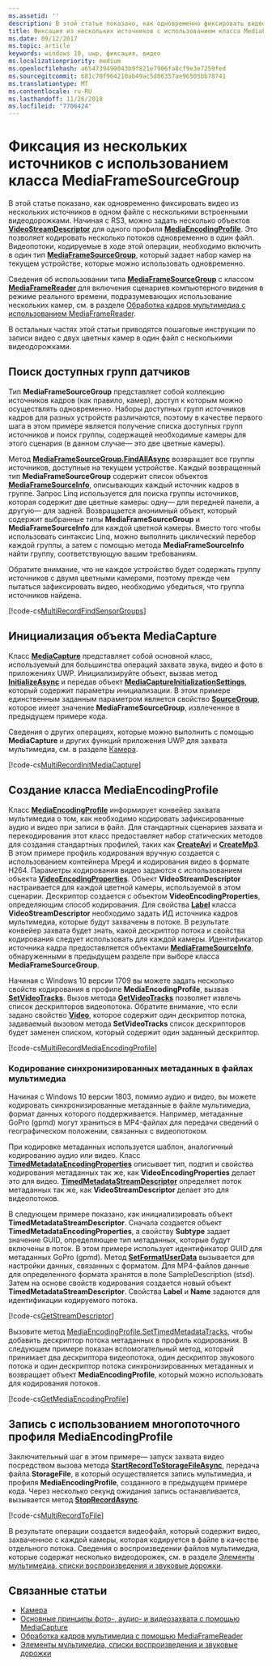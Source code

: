 ```yaml
---
ms.assetid: ''
description: В этой статье показано, как одновременно фиксировать видео из нескольких источников в одном файле с несколькими встроенными видеодорожками.
title: Фиксация из нескольких источников с использованием класса MediaFrameSourceGroup
ms.date: 09/12/2017
ms.topic: article
keywords: windows 10, uwp, фиксация, видео
ms.localizationpriority: medium
ms.openlocfilehash: a654739490043b9f821e7906fa8cf9e3e7259fed
ms.sourcegitcommit: 681c70f964210ab49ac5d06357ae96505bb78741
ms.translationtype: MT
ms.contentlocale: ru-RU
ms.lasthandoff: 11/26/2018
ms.locfileid: "7706424"
---
```

# <a name="capture-from-multiple-sources-using-mediaframesourcegroup"></a>Фиксация из нескольких источников с использованием класса MediaFrameSourceGroup

В этой статье показано, как одновременно фиксировать видео из нескольких источников в одном файле с несколькими встроенными видеодорожками. Начиная с RS3, можно задать несколько объектов **[VideoStreamDescriptor](https://docs.microsoft.com/uwp/api/windows.media.core.videostreamdescriptor)** для одного профиля **[MediaEncodingProfile](https://docs.microsoft.com/uwp/api/windows.media.mediaproperties.mediaencodingprofile)**. Это позволяет кодировать несколько потоков одновременно в один файл. Видеопотоки, кодируемые в ходе этой операции, необходимо включить в один тип **[MediaFrameSourceGroup](https://docs.microsoft.com/uwp/api/windows.media.capture.frames.mediaframesourcegroup)**, который задает набор камер на текущем устройстве, которые можно использовать одновременно. 

Сведения об использовании типа **[MediaFrameSourceGroup](https://docs.microsoft.com/uwp/api/windows.media.capture.frames.mediaframesourcegroup)** с классом **[MediaFrameReader](https://docs.microsoft.com/uwp/api/windows.media.capture.frames.mediaframereader)** для включения сценариев компьютерного видения в режиме реального времени, подразумевающих использование нескольких камер, см. в разделе [Обработка кадров мультимедиа с использованием MediaFrameReader](process-media-frames-with-mediaframereader.md).

В остальных частях этой статьи приводятся пошаговые инструкции по записи видео с двух цветных камер в один файл с несколькими видеодорожками.

## <a name="find-available-sensor-groups"></a>Поиск доступных групп датчиков
Тип **MediaFrameSourceGroup** представляет собой коллекцию источников кадров (как правило, камер), доступ к которым можно осуществлять одновременно. Наборы доступных групп источников кадров для разных устройств различаются, поэтому в качестве первого шага в этом примере является получение списка доступных групп источников и поиск группы, содержащей необходимые камеры для этого сценария (в данном случае— это две цветные камеры).

Метод **[MediaFrameSourceGroup.FindAllAsync](https://docs.microsoft.com/uwp/api/windows.media.capture.frames.mediaframesourcegroup.FindAllAsync)** возвращает все группы источников, доступные на текущем устройстве. Каждый возвращенный тип **MediaFrameSourceGroup** содержит список объектов **[MediaFrameSourceInfo](https://docs.microsoft.com/uwp/api/windows.media.capture.frames.mediaframesourceinfo)**, описывающих каждый источник кадров в группе. Запрос Linq используется для поиска группы источников, которая содержит две цветные камеры: одну— для передней панели, а другую— для задней. Возвращается анонимный объект, который содержит выбранные типы **MediaFrameSourceGroup** и **MediaFrameSourceInfo** для каждой цветной камеры. Вместо того чтобы использовать синтаксис Linq, можно выполнить циклический перебор каждой группы, а затем с помощью метода **MediaFrameSourceInfo** найти группу, соответствующую вашим требованиям.

Обратите внимание, что не каждое устройство будет содержать группу источников с двумя цветными камерами, поэтому прежде чем пытаться зафиксировать видео, необходимо убедиться, что группа источников найдена.

[!code-cs[MultiRecordFindSensorGroups](./code/SimpleCameraPreview_Win10/cs/MainPage.MultiRecord.xaml.cs#SnippetMultiRecordFindSensorGroups)]

## <a name="initialize-the-mediacapture-object"></a>Инициализация объекта MediaCapture
Класс **[MediaCapture](https://docs.microsoft.com/uwp/api/windows.media.capture.mediacapture)** представляет собой основной класс, используемый для большинства операций захвата звука, видео и фото в приложениях UWP. Инициализируйте объект, вызвав метод **[InitializeAsync](https://docs.microsoft.com/uwp/api/windows.media.capture.mediacapture.InitializeAsync)** и передав объект **[MediaCaptureInitializationSettings](https://docs.microsoft.com/uwp/api/windows.media.capture.mediacaptureinitializationsettings)**, который содержит параметры инициализации. В этом примере единственным заданным параметром является свойство **[SourceGroup](https://docs.microsoft.com/uwp/api/windows.media.capture.mediacaptureinitializationsettings.SourceGroup)**, которое имеет значение **MediaFrameSourceGroup**, извлеченное в предыдущем примере кода.

Сведения о других операциях, которые можно выполнить с помощью **MediaCapture** и других функций приложения UWP для захвата мультимедиа, см. в разделе [Камера](camera.md).

[!code-cs[MultiRecordInitMediaCapture](./code/SimpleCameraPreview_Win10/cs/MainPage.MultiRecord.xaml.cs#SnippetMultiRecordInitMediaCapture)]

## <a name="create-a-mediaencodingprofile"></a>Создание класса MediaEncodingProfile
Класс **[MediaEncodingProfile](https://docs.microsoft.com/uwp/api/windows.media.mediaproperties.mediaencodingprofile)** информирует конвейер захвата мультимедиа о том, как необходимо кодировать зафиксированные аудио и видео при записи в файл. Для стандартных сценариев захвата и перекодирования этот класс предоставляет набор статических методов для создания стандартных профилей, таких как **[CreateAvi](https://docs.microsoft.com/uwp/api/windows.media.mediaproperties.mediaencodingprofile.createavi)** и **[CreateMp3](https://docs.microsoft.com/uwp/api/windows.media.mediaproperties.mediaencodingprofile.createmp3)**. В этом примере профиль кодирования вручную создается с использованием контейнера Mpeg4 и кодирования видео в формате H264. Параметры кодирования видео задаются с использованием объекта **[VideoEncodingProperties](https://docs.microsoft.com/uwp/api/windows.media.mediaproperties.videoencodingproperties)**. Объект **VideoStreamDescriptor** настраивается для каждой цветной камеры, используемой в этом сценарии. Дескриптор создается с объектом **VideoEncodingProperties**, определяющим способ кодирования. Для свойства **[Label](https://docs.microsoft.com/uwp/api/windows.media.core.videostreamdescriptor.Label)** класса **VideoStreamDescriptor** необходимо задать ИД источника кадров мультимедиа, которые будут захвачены в потоке. В результате конвейер захвата будет знать, какой дескриптор потока и свойства кодирования следует использовать для каждой камеры. Идентификатор источника кадра предоставляется объектами **[MediaFrameSourceInfo](https://docs.microsoft.com/uwp/api/windows.media.capture.frames.mediaframesourceinfo)**, обнаруженными в предыдущем разделе при выборе класса **MediaFrameSourceGroup**.


Начиная с Windows 10 версии 1709 вы можете задать несколько свойств кодирования в профиле **MediaEncodingProfile**, вызвав **[SetVideoTracks](https://docs.microsoft.com/uwp/api/windows.media.mediaproperties.mediaencodingprofile.setvideotracks)**. Вызов метода **[GetVideoTracks](https://docs.microsoft.com/uwp/api/windows.media.mediaproperties.mediaencodingprofile.GetVideoTracks)** позволяет извлечь список дескрипторов видеопотока. Обратите внимание, что если задано свойство **[Video](https://docs.microsoft.com/uwp/api/windows.media.mediaproperties.mediaencodingprofile.Video)**, которое содержит один дескриптор потока, задаваемый вызовом метода **SetVideoTracks** список дескрипторов будет заменен списком, который содержит один заданный дескриптор.


[!code-cs[MultiRecordMediaEncodingProfile](./code/SimpleCameraPreview_Win10/cs/MainPage.MultiRecord.xaml.cs#SnippetMultiRecordMediaEncodingProfile)]

### <a name="encode-timed-metadata-in-media-files"></a>Кодирование синхронизированных метаданных в файлах мультимедиа

Начиная с Windows 10 версии 1803, помимо аудио и видео, вы можете кодировать синхронизированные метаданные в файле мультимедиа, формат данных которого поддерживается. Например, метаданные GoPro (gpmd) могут храниться в MP4-файлах для передачи сведений о географическом положении, связанных с видеопотоком. 

При кодировке метаданных используется шаблон, аналогичный кодированию аудио или видео. Класс [**TimedMetadataEncodingProperties**](https://docs.microsoft.com/uwp/api/windows.media.mediaproperties.timedmetadataencodingproperties) описывает тип, подтип и свойства кодирования метаданных так же, как **VideoEncodingProperties** делает это для видео. [**TimedMetadataStreamDescriptor**](https://docs.microsoft.com/uwp/api/windows.media.core.timedmetadatastreamdescriptor) определяет поток метаданных так же, как **VideoStreamDescriptor** делает это для видеопотоков.  

В следующем примере показано, как инициализировать объект **TimedMetadataStreamDescriptor**. Сначала создается объект **TimedMetadataEncodingProperties**, а свойству **Subtype** задает значение GUID, определяющее тип метаданных, которые будут включены в поток. В этом примере использует идентификатор GUID для метаданных GoPro (gpmd). Метод [**SetFormatUserData**](https://docs.microsoft.com/uwp/api/windows.media.mediaproperties.timedmetadataencodingproperties.setformatuserdata) вызывается для настройки данных, связанных с форматом. Для MP4-файлов данные для определенного формата хранятся в поле SampleDescription (stsd). Затем на основе свойств кодирования создается новый объект **TimedMetadataStreamDescriptor**. Свойства **Label** и **Name** задаются для идентификации кодируемого потока. 

[!code-cs[GetStreamDescriptor](./code/SimpleCameraPreview_Win10/cs/MainPage.MultiRecord.xaml.cs#SnippetGetStreamDescriptor)]

Вызовите метод [MediaEncodingProfile.SetTimedMetadataTracks](**https://docs.microsoft.com/uwp/api/windows.media.mediaproperties.mediaencodingprofile.settimedmetadatatracks**), чтобы добавить дескриптор потока метаданных в профиль кодирования. В следующем примере показан вспомогательный метод, который принимает два дескриптора видеопотока, один дескриптор звукового потока и один дескриптор потока синхронизированных метаданных и возвращает объект **MediaEncodingProfile**, который можно использовать для кодирования потоков.

[!code-cs[GetMediaEncodingProfile](./code/SimpleCameraPreview_Win10/cs/MainPage.MultiRecord.xaml.cs#SnippetGetMediaEncodingProfile)]

## <a name="record-using-the-multi-stream-mediaencodingprofile"></a>Запись с использованием многопоточного профиля MediaEncodingProfile
Заключительный шаг в этом примере— запуск захвата видео посредством вызова метода **[StartRecordToStorageFileAsync](https://docs.microsoft.com/uwp/api/windows.media.capture.mediacapture.startrecordtostoragefileasync)**, передача файла **StorageFile**, в который осуществляется запись мультимедиа, и профиля **MediaEncodingProfile**, созданного в предыдущем примере кода. Через несколько секунд ожидания запись останавливается, вызывается метод **[StopRecordAsync](https://docs.microsoft.com/uwp/api/windows.media.capture.mediacapture.StopRecordAsync)**.

[!code-cs[MultiRecordToFile](./code/SimpleCameraPreview_Win10/cs/MainPage.MultiRecord.xaml.cs#SnippetMultiRecordToFile)]

В результате операции создается видеофайл, который содержит видео, захваченное с каждой камеры, которая кодируется в файле в качестве отдельного потока. Сведения о воспроизведении файлов мультимедиа, которые содержат несколько видеодорожек, см. в разделе [Элементы мультимедиа, списки воспроизведения и звуковые дорожки](media-playback-with-mediasource.md).

## <a name="related-topics"></a>Связанные статьи

* [Камера](camera.md)
* [Основные принципы фото-, аудио- и видеозахвата с помощью MediaCapture](basic-photo-video-and-audio-capture-with-MediaCapture.md)
* [Обработка кадров мультимедиа с помощью MediaFrameReader](process-media-frames-with-mediaframereader.md)
* [Элементы мультимедиа, списки воспроизведения и звуковые дорожки](media-playback-with-mediasource.md)


 

 




